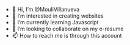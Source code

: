 - 👋 Hi, I’m @MouliVillanueva
- 👀 I’m interested in creating websites
- 🌱 I’m currently learning Javascript
- 💞️ I’m looking to collaborate on my e-resume
- 📫 How to reach me is through this account

<!---
MouliVillanueva/MouliVillanueva is a ✨ special ✨ repository because its `README.md` (this file) appears on your GitHub profile.
You can click the Preview link to take a look at your changes.
--->
